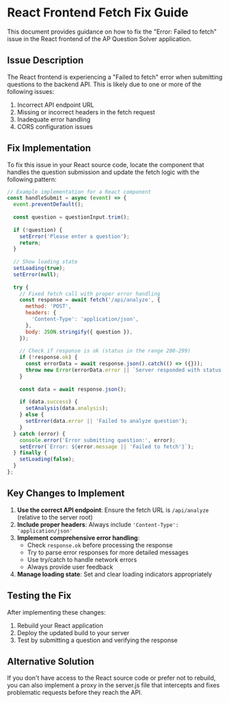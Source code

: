 # React Frontend Fetch Fix Guide

This document provides guidance on how to fix the "Error: Failed to fetch" issue in the React frontend of the AP Question Solver application.

## Issue Description

The React frontend is experiencing a "Failed to fetch" error when submitting questions to the backend API. This is likely due to one or more of the following issues:

1. Incorrect API endpoint URL
2. Missing or incorrect headers in the fetch request
3. Inadequate error handling
4. CORS configuration issues

## Fix Implementation

To fix this issue in your React source code, locate the component that handles the question submission and update the fetch logic with the following pattern:

```jsx
// Example implementation for a React component
const handleSubmit = async (event) => {
  event.preventDefault();
  
  const question = questionInput.trim();
  
  if (!question) {
    setError('Please enter a question');
    return;
  }
  
  // Show loading state
  setLoading(true);
  setError(null);
  
  try {
    // Fixed fetch call with proper error handling
    const response = await fetch('/api/analyze', {
      method: 'POST',
      headers: {
        'Content-Type': 'application/json',
      },
      body: JSON.stringify({ question }),
    });
    
    // Check if response is ok (status in the range 200-299)
    if (!response.ok) {
      const errorData = await response.json().catch(() => ({}));
      throw new Error(errorData.error || `Server responded with status: ${response.status}`);
    }
    
    const data = await response.json();
    
    if (data.success) {
      setAnalysis(data.analysis);
    } else {
      setError(data.error || 'Failed to analyze question');
    }
  } catch (error) {
    console.error('Error submitting question:', error);
    setError(`Error: ${error.message || 'Failed to fetch'}`);
  } finally {
    setLoading(false);
  }
};
```

## Key Changes to Implement

1. **Use the correct API endpoint**: Ensure the fetch URL is `/api/analyze` (relative to the server root)
2. **Include proper headers**: Always include `'Content-Type': 'application/json'`
3. **Implement comprehensive error handling**:
   - Check `response.ok` before processing the response
   - Try to parse error responses for more detailed messages
   - Use try/catch to handle network errors
   - Always provide user feedback
4. **Manage loading state**: Set and clear loading indicators appropriately

## Testing the Fix

After implementing these changes:

1. Rebuild your React application
2. Deploy the updated build to your server
3. Test by submitting a question and verifying the response

## Alternative Solution

If you don't have access to the React source code or prefer not to rebuild, you can also implement a proxy in the server.js file that intercepts and fixes problematic requests before they reach the API.
